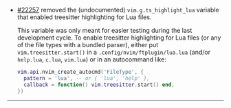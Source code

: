 - [#22257](https://github.com/neovim/neovim/pull/22257) removed the (undocumented) `vim.g.ts_highlight_lua` variable 
  that enabled treesitter highlighting for Lua files. 
  
  This variable was only meant for easier testing during the last development cycle.
  To enable treesitter highlighting for Lua files (or any of the file types with a bundled parser), either put 
  `vim.treesitter.start()` in a `.config/nvim/ftplugin/lua.lua` (and/or `help.lua`, `c.lua`, `vim.lua`) or in an 
  autocommand like:

  ```lua
  vim.api.nvim_create_autocmd('FileType', {
    pattern = 'lua', -- or { 'lua', 'help' },
    callback = function() vim.treesitter.start() end,
  })
  ```

---
